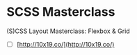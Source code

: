 # SCSS Masterclass

(S)CSS Layout Masterclass: Flexbox & Grid

- [ ] [http://10x19.co/](http://10x19.co/)